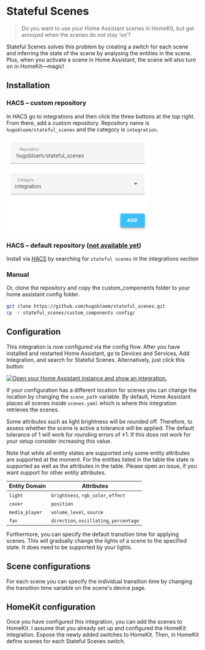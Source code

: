# Stateful Scenes
> Do you want to use your Home Assistant scenes in HomeKit, but get annoyed when the scenes do not stay ‘on’?

Stateful Scenes solves this problem by creating a switch for each scene and inferring the state of the scene by analysing the entities in the scene. Plus, when you activate a scene in Home Assistant, the scene will also turn on in HomeKit—magic!

## Installation
### HACS – custom repository
In HACS go to integrations and then click the three buttons at the top right. From there, add a custom repository. Repository name is `hugobloem/stateful_scenes` and the category is `integration`.

![Custom repository screenshot](media/custom-repository.png)

### HACS – default repository ([not available yet](https://github.com/hacs/default/pull/2033))
Install via [HACS](https://hacs.xyz) by searching for `stateful scenes` in the integrations section

### Manual
Or, clone the repository and copy the custom_components folder to your home assistant config folder.

```bash
git clone https://github.com/hugobloem/stateful_scenes.git
cp -r stateful_scenes/custom_components config/
```

## Configuration
This integration is now configured via the config flow. After you have installed and restarted Home Assistant, go to Devices and Services, Add Integration, and search for Stateful Scenes. Alternatively, just click this button:

[![Open your Home Assistant instance and show an integration.](https://my.home-assistant.io/badges/integration.svg)](https://my.home-assistant.io/redirect/integration/?domain=stateful_scenes)

If your configuration has a different location for scenes you can change the location by changing the `scene_path` variable. By default, Home Assistant places all scenes inside `scenes.yaml` which is where this integration retrieves the scenes.

Some attributes such as light brightness will be rounded off. Therefore, to assess whether the scene is active a tolerance will be applied. The default tolerance of 1 will work for rounding errors of ±1. If this does not work for your setup consider increasing this value.

Note that while all entity states are supported only some entity attributes are supported at the moment. For the entities listed in the table the state is supported as well as the attributes in the table. Please open an issue, if you want support for other entity attributes.

| Entity Domain  | Attributes                               |
|----------------|------------------------------------------|
| `light`        | `brightness`, `rgb_color`, `effect`      |
| `cover`        | `position`                               |
| `media_player` | `volume_level`, `source`                 |
| `fan`          | `direction`, `oscillating`, `percentage` |

Furthermore, you can specify the default transition time for applying scenes. This will gradually change the lights of a scene to the specified state. It does need to be supported by your lights.

## Scene configurations
For each scene you can specify the individual transition time by changing the transition time variable on the scene's device page.


## HomeKit configuration
Once you have configured this integration, you can add the scenes to HomeKit. I assume that you already set up and configured the HomeKit integration. Expose the newly added switches to HomeKit. Then, in HomeKit define scenes for each Stateful Scenes switch.
